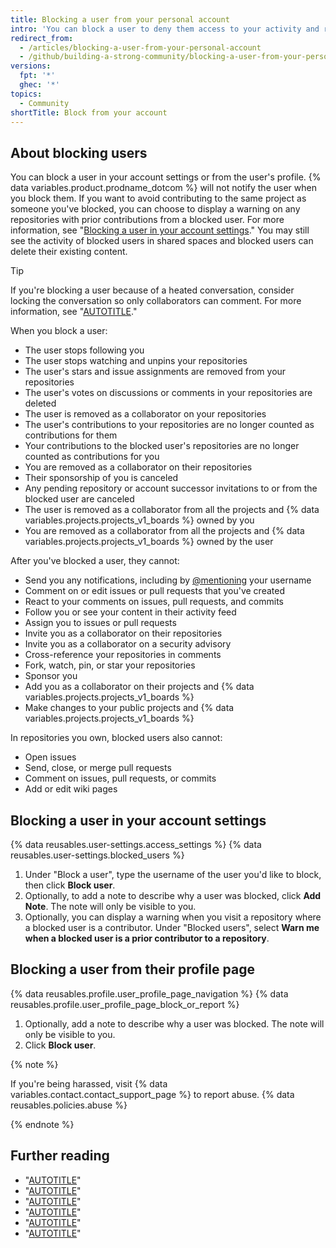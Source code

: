 ```yaml
---
title: Blocking a user from your personal account
intro: 'You can block a user to deny them access to your activity and repositories, and to prevent them from sending you notifications.'
redirect_from:
  - /articles/blocking-a-user-from-your-personal-account
  - /github/building-a-strong-community/blocking-a-user-from-your-personal-account
versions:
  fpt: '*'
  ghec: '*'
topics:
  - Community
shortTitle: Block from your account
---
```


## About blocking users

You can block a user in your account settings or from the user's profile. {% data variables.product.prodname_dotcom %} will not notify the user when you block them. If you want to avoid contributing to the same project as someone you've blocked, you can choose to display a warning on any repositories with prior contributions from a blocked user. For more information, see "[Blocking a user in your account settings](#blocking-a-user-in-your-account-settings)." You may still see the activity of blocked users in shared spaces and blocked users can delete their existing content.

> [!TIP]
> If you're blocking a user because of a heated conversation, consider locking the conversation so only collaborators can comment. For more information, see "[AUTOTITLE](/communities/moderating-comments-and-conversations/locking-conversations)."

When you block a user:
* The user stops following you
* The user stops watching and unpins your repositories
* The user's stars and issue assignments are removed from your repositories
* The user's votes on discussions or comments in your repositories are deleted
* The user is removed as a collaborator on your repositories
* The user's contributions to your repositories are no longer counted as contributions for them
* Your contributions to the blocked user's repositories are no longer counted as contributions for you
* You are removed as a collaborator on their repositories
* Their sponsorship of you is canceled
* Any pending repository or account successor invitations to or from the blocked user are canceled
* The user is removed as a collaborator from all the projects and {% data variables.projects.projects_v1_boards %} owned by you
* You are removed as a collaborator from all the projects and {% data variables.projects.projects_v1_boards %} owned by the user

After you've blocked a user, they cannot:
* Send you any notifications, including by [@mentioning](/get-started/writing-on-github/getting-started-with-writing-and-formatting-on-github/basic-writing-and-formatting-syntax#mentioning-people-and-teams) your username
* Comment on or edit issues or pull requests that you've created
* React to your comments on issues, pull requests, and commits
* Follow you or see your content in their activity feed
* Assign you to issues or pull requests
* Invite you as a collaborator on their repositories
* Invite you as a collaborator on a security advisory
* Cross-reference your repositories in comments
* Fork, watch, pin, or star your repositories
* Sponsor you
* Add you as a collaborator on their projects and {% data variables.projects.projects_v1_boards %}
* Make changes to your public projects and {% data variables.projects.projects_v1_boards %}

In repositories you own, blocked users also cannot:
* Open issues
* Send, close, or merge pull requests
* Comment on issues, pull requests, or commits
* Add or edit wiki pages

## Blocking a user in your account settings

{% data reusables.user-settings.access_settings %}
{% data reusables.user-settings.blocked_users %}
1. Under "Block a user", type the username of the user you'd like to block, then click **Block user**.
1. Optionally, to add a note to describe why a user was blocked, click **Add Note**. The note will only be visible to you.
1. Optionally, you can display a warning when you visit a repository where a blocked user is a contributor. Under "Blocked users", select **Warn me when a blocked user is a prior contributor to a repository**.

## Blocking a user from their profile page

{% data reusables.profile.user_profile_page_navigation %}
{% data reusables.profile.user_profile_page_block_or_report %}
1. Optionally, add a note to describe why a user was blocked. The note will only be visible to you.
1. Click **Block user**.

{% note %}

If you're being harassed, visit {% data variables.contact.contact_support_page %} to report abuse. {% data reusables.policies.abuse %}

{% endnote %}

## Further reading

* "[AUTOTITLE](/communities/maintaining-your-safety-on-github/viewing-users-youve-blocked-from-your-personal-account)"
* "[AUTOTITLE](/communities/maintaining-your-safety-on-github/unblocking-a-user-from-your-personal-account)"
* "[AUTOTITLE](/communities/maintaining-your-safety-on-github/blocking-a-user-from-your-organization)"
* "[AUTOTITLE](/communities/maintaining-your-safety-on-github/unblocking-a-user-from-your-organization)"
* "[AUTOTITLE](/communities/maintaining-your-safety-on-github/reporting-abuse-or-spam)"
* "[AUTOTITLE](/communities/moderating-comments-and-conversations/limiting-interactions-in-your-repository)"

